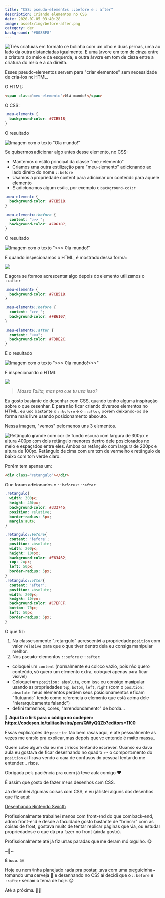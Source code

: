 ```yaml
---
title: "CSS: pseudo-elementos ::before e ::after"
description: Criando elementos no CSS
date: 2020-07-05 03:40:28
image: assets/img/before-after.png
category: dev
background: "#008BF8"
---
```

![Três criaturas em formato de bolinha com um olho e duas pernas, uma ao lado da outra distanciadas igualmente. E uma árvore em tom de cinza entre a criatura do meio e da esquerda, e outra árvore em tom de cinza entre a criatura do meio e a da direita.](assets/img/before-after.png "Três criaturas em formato de bolinha com um olho e duas pernas, uma ao lado da outra distanciadas igualmente. E uma árvore em tom de cinza entre a criatura do meio e da esquerda, e outra árvore em tom de cinza entre a criatura do meio e a da direita.")

Esses pseudo-elementos servem para "criar elementos" sem necessidade de cria-los no HTML.

O HTML:

```html
<span class="meu-elemento">Olá mundo!</span>
```

O CSS:

```css
.meu-elemento {
  background-color: #7CB518;
}
```

O resultado

![Imagem com o texto "Ola mundo!"](assets/img/exemplo1-css.png "Imagem com o texto \"Ola mundo!\"")

Se quisermos adicionar algo antes desse elemento, no CSS:

* Mantemos o estilo principal da classe "meu-elemento"
* Criamos uma outra estilização para "meu-elemento" adicionando ao lado direito do nome `::before`
* Usamos a propriedade content para adicionar um conteúdo para aquele elemento
* E adicionamos algum estilo, por exemplo o `background-color`

```css
.meu-elemento {
  background-color: #7CB518;
}

.meu-elemento::before {
  content: ">>> ";
  background-color: #FB6107;
}
```

O resultado

![Imagem com o texto ">>> Ola mundo!"](assets/img/exemplo2-css.png "Imagem com o texto \">>> Ola mundo!\"")

E quando inspecionamos o HTML, é mostrado dessa forma:

![](assets/img/exemplo3-css.png)

E agora se formos acrescentar algo depois do elemento utilizamos o `::after`

```css
.meu-elemento {
  background-color: #7CB518;
}

.meu-elemento::before {
  content: ">>> ";
  background-color: #FB6107;
}

.meu-elemento::after {
  content: "<<<";
  background-color: #F3DE2C;
}
```

E o resultado

![Imagem com o texto ">>> Ola mundo!<<<"](assets/img/exemplo4-css.png "Imagem com o texto \">>> Ola mundo!<<<\"")

E inspecionando o HTML

![](assets/img/exemplo5-css.png)

> *Massa Talita, mas pra que tu usa isso?*

Eu gosto bastante de desenhar com CSS, quando tenho alguma inspiração sobre o que desenhar. E para não ficar criando diversos elementos no HTML, eu uso bastante o `::before` e o `::after`, porém deixando-os de forma mais livre usando posicionamento absoluto.

Nessa imagem, "vemos" pelo menos uns 3 elementos.

![Retângulo grande com cor de fundo escura com largura de 300px e altura 400px com dois retângulo menores dentro dele posicionados no meio e espaçados entre eles. Ambos os retângulo com largura de 200px e altura de 100px. Retângulo de cima com um tom de vermelho e retângulo de baixo com tom verde claro. ](assets/img/exemplo6-css.png "Retângulo grande com cor de fundo escura com largura de 300px e altura 400px com dois retângulo menores dentro dele posicionados no meio e espaçados entre eles. Ambos os retângulo com largura de 200px e altura de 100px. Retângulo de cima com um tom de vermelho e retângulo de baixo com tom verde claro. ")

Porém tem apenas um:

```html
<div class="retangulo"></div>
```

Que foram adicionados o `::before` e `::after`

```css
.retangulo{
  width: 300px;
  height: 400px;
  background-color: #333745;
  position: relative;
  border-radius: 5px;
  margin:auto;
}

.retangulo::before{
  content: 'before';
  position: absolute;
  width: 200px;
  height: 100px;
  background-color: #E63462;
  top: 70px;
  left: 50px;
  border-radius: 5px;
}
.retangulo::after{
  content: 'after';
  position: absolute;
  width: 200px;
  height: 100px;
  background-color: #C7EFCF;
  bottom: 70px;
  left: 50px;
  border-radius: 5px;
}
```

O que fiz:

1. Na classe somente ".retangulo" acrescentei a propriedade `position` com valor `relative` para que o que tiver dentro dela eu consiga manipular melhor.
2. Nos pseudo-elementos `::before` e `::after`:

* coloquei um `content` (normalmente eu coloco vazio, pois não quero conteúdo, só quero um elemento extra, coloquei apenas para ficar visível)
* Coloquei um `position: absolute`, com isso eu consigo manipular usando as propriedades `top`, `botom`, `left`, `right` (com o `position: absolute` meus elementos perdem seus posicionamentos e ficam "flutuando" tendo como referencia o elemento que está acima dele "hierarquicamente falando")
* defini tamanhos, cores, "arrendondamento" de borda...

🔗 **Aqui tá o link para o código no codepen:** [](https://codepen.io/talitaoliveira/pen/QWyQQZb?editors=1100)**<https://codepen.io/talitaoliveira/pen/QWyQQZb?editors=1100>**

Essas explicações de `position` tão bem rasas aqui, e até pessoalmente as vezes me enrolo pra explicar, mas depois que vc entende é muito massa..

Quem sabe algum dia eu me arrisco tentando escrever. Quando eu dava aula eu gostava de ficar desenhando no quadro +- o comportamento do `position` ai ficava vendo a cara de confusos do pessoal tentando me entender... risos.

Obrigada pela paciência pra quem já teve aula comigo ❤️

É assim que gosto de fazer meus desenhos com CSS.

Já desenhei algumas coisas com CSS, e eu já listei alguns dos desenhos que fiz aqui:

[Desenhando Nintendo Swicth](https://blog.talitaoliveira.com.br/desenhando-nintendo-swicth/)

Profissionalmente trabalhei menos com front-end do que com back-end, adoro front-end e desde a faculdade gosto bastante de "brincar" com as coisas de front, gostava muito de tentar replicar páginas que via, ou estudar propriedades e o que dá pra fazer no front (ainda gosto).

Profissionalmente até já fiz umas paradas que me deram mó orgulho. 😋

\~🌟\~

É isso. 😉

Hoje eu nem tinha planejado nada pra postar, tava com uma preguicinha~ tomando uma cerveja 🍺 e desenhando no CSS aí decidi que o `::before` e `::after` seriam o tema de hoje. 😊

Até a próxima. 🤙🏽